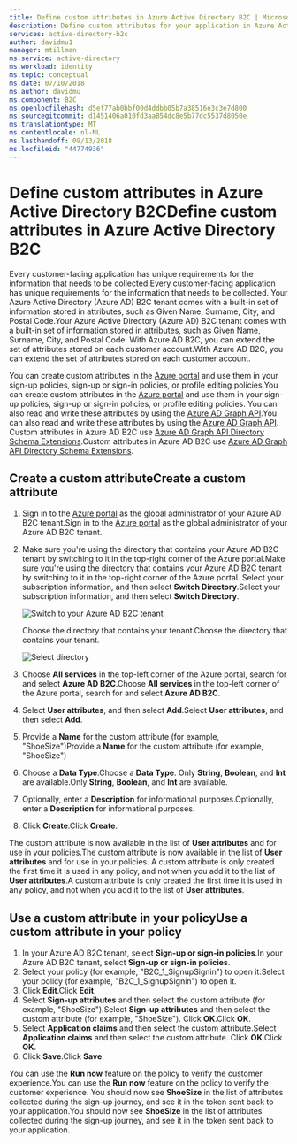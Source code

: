 ```yaml
---
title: Define custom attributes in Azure Active Directory B2C | Microsoft Docs
description: Define custom attributes for your application in Azure Active Directory B2C to collect information about your customers.
services: active-directory-b2c
author: davidmu1
manager: mtillman
ms.service: active-directory
ms.workload: identity
ms.topic: conceptual
ms.date: 07/10/2018
ms.author: davidmu
ms.component: B2C
ms.openlocfilehash: d5ef77ab0bbf00d4ddbb05b7a38516e3c3e7d800
ms.sourcegitcommit: d1451406a010fd3aa854dc8e5b77dc5537d8050e
ms.translationtype: MT
ms.contentlocale: nl-NL
ms.lasthandoff: 09/13/2018
ms.locfileid: "44774936"
---
```

# <a name="define-custom-attributes-in-azure-active-directory-b2c"></a><span data-ttu-id="81893-103">Define custom attributes in Azure Active Directory B2C</span><span class="sxs-lookup"><span data-stu-id="81893-103">Define custom attributes in Azure Active Directory B2C</span></span>

 <span data-ttu-id="81893-104">Every customer-facing application has unique requirements for the information that needs to be collected.</span><span class="sxs-lookup"><span data-stu-id="81893-104">Every customer-facing application has unique requirements for the information that needs to be collected.</span></span> <span data-ttu-id="81893-105">Your Azure Active Directory (Azure AD) B2C tenant comes with a built-in set of information stored in attributes, such as Given Name, Surname, City, and Postal Code.</span><span class="sxs-lookup"><span data-stu-id="81893-105">Your Azure Active Directory (Azure AD) B2C tenant comes with a built-in set of information stored in attributes, such as Given Name, Surname, City, and Postal Code.</span></span> <span data-ttu-id="81893-106">With Azure AD B2C, you can extend the set of attributes stored on each customer account.</span><span class="sxs-lookup"><span data-stu-id="81893-106">With Azure AD B2C, you can extend the set of attributes stored on each customer account.</span></span> 
 
 <span data-ttu-id="81893-107">You can create custom attributes in the [Azure portal](https://portal.azure.com/) and use them in your sign-up policies, sign-up or sign-in policies, or profile editing policies.</span><span class="sxs-lookup"><span data-stu-id="81893-107">You can create custom attributes in the [Azure portal](https://portal.azure.com/) and use them in your sign-up policies, sign-up or sign-in policies, or profile editing policies.</span></span> <span data-ttu-id="81893-108">You can also read and write these attributes by using the [Azure AD Graph API](active-directory-b2c-devquickstarts-graph-dotnet.md).</span><span class="sxs-lookup"><span data-stu-id="81893-108">You can also read and write these attributes by using the [Azure AD Graph API](active-directory-b2c-devquickstarts-graph-dotnet.md).</span></span> <span data-ttu-id="81893-109">Custom attributes in Azure AD B2C use [Azure AD Graph API Directory Schema Extensions](https://msdn.microsoft.com/library/azure/ad/graph/howto/azure-ad-graph-api-directory-schema-extensions).</span><span class="sxs-lookup"><span data-stu-id="81893-109">Custom attributes in Azure AD B2C use [Azure AD Graph API Directory Schema Extensions](https://msdn.microsoft.com/library/azure/ad/graph/howto/azure-ad-graph-api-directory-schema-extensions).</span></span>

## <a name="create-a-custom-attribute"></a><span data-ttu-id="81893-110">Create a custom attribute</span><span class="sxs-lookup"><span data-stu-id="81893-110">Create a custom attribute</span></span>

1. <span data-ttu-id="81893-111">Sign in to the [Azure portal](https://portal.azure.com/) as the global administrator of your Azure AD B2C tenant.</span><span class="sxs-lookup"><span data-stu-id="81893-111">Sign in to the [Azure portal](https://portal.azure.com/) as the global administrator of your Azure AD B2C tenant.</span></span>
2. <span data-ttu-id="81893-112">Make sure you're using the directory that contains your Azure AD B2C tenant by switching to it in the top-right corner of the Azure portal.</span><span class="sxs-lookup"><span data-stu-id="81893-112">Make sure you're using the directory that contains your Azure AD B2C tenant by switching to it in the top-right corner of the Azure portal.</span></span> <span data-ttu-id="81893-113">Select your subscription information, and then select **Switch Directory**.</span><span class="sxs-lookup"><span data-stu-id="81893-113">Select your subscription information, and then select **Switch Directory**.</span></span> 

    ![Switch to your Azure AD B2C tenant](./media/active-directory-b2c-reference-custom-attr/switch-directories.png)

    <span data-ttu-id="81893-115">Choose the directory that contains your tenant.</span><span class="sxs-lookup"><span data-stu-id="81893-115">Choose the directory that contains your tenant.</span></span>

    ![Select directory](./media/active-directory-b2c-reference-custom-attr/select-directory.png)

3. <span data-ttu-id="81893-117">Choose **All services** in the top-left corner of the Azure portal, search for and select **Azure AD B2C**.</span><span class="sxs-lookup"><span data-stu-id="81893-117">Choose **All services** in the top-left corner of the Azure portal, search for and select **Azure AD B2C**.</span></span>
4. <span data-ttu-id="81893-118">Select **User attributes**, and then select **Add**.</span><span class="sxs-lookup"><span data-stu-id="81893-118">Select **User attributes**, and then select **Add**.</span></span>
5. <span data-ttu-id="81893-119">Provide a **Name** for the custom attribute (for example, "ShoeSize")</span><span class="sxs-lookup"><span data-stu-id="81893-119">Provide a **Name** for the custom attribute (for example, "ShoeSize")</span></span>
6. <span data-ttu-id="81893-120">Choose a **Data Type**.</span><span class="sxs-lookup"><span data-stu-id="81893-120">Choose a **Data Type**.</span></span> <span data-ttu-id="81893-121">Only **String**, **Boolean**, and **Int** are available.</span><span class="sxs-lookup"><span data-stu-id="81893-121">Only **String**, **Boolean**, and **Int** are available.</span></span>
7. <span data-ttu-id="81893-122">Optionally, enter a **Description** for informational purposes.</span><span class="sxs-lookup"><span data-stu-id="81893-122">Optionally, enter a **Description** for informational purposes.</span></span> 
8. <span data-ttu-id="81893-123">Click **Create**.</span><span class="sxs-lookup"><span data-stu-id="81893-123">Click **Create**.</span></span>

<span data-ttu-id="81893-124">The custom attribute is now available in the list of **User attributes** and for use in your policies.</span><span class="sxs-lookup"><span data-stu-id="81893-124">The custom attribute is now available in the list of **User attributes** and for use in your policies.</span></span> <span data-ttu-id="81893-125">A custom attribute is only created the first time it is used in any policy, and not when you add it to the list of **User attributes**.</span><span class="sxs-lookup"><span data-stu-id="81893-125">A custom attribute is only created the first time it is used in any policy, and not when you add it to the list of **User attributes**.</span></span>

## <a name="use-a-custom-attribute-in-your-policy"></a><span data-ttu-id="81893-126">Use a custom attribute in your policy</span><span class="sxs-lookup"><span data-stu-id="81893-126">Use a custom attribute in your policy</span></span>

1. <span data-ttu-id="81893-127">In your Azure AD B2C tenant, select **Sign-up or sign-in policies**.</span><span class="sxs-lookup"><span data-stu-id="81893-127">In your Azure AD B2C tenant, select **Sign-up or sign-in policies**.</span></span>
2. <span data-ttu-id="81893-128">Select your policy (for example, "B2C_1_SignupSignin") to open it.</span><span class="sxs-lookup"><span data-stu-id="81893-128">Select your policy (for example, "B2C_1_SignupSignin") to open it.</span></span> 
3. <span data-ttu-id="81893-129">Click **Edit**.</span><span class="sxs-lookup"><span data-stu-id="81893-129">Click **Edit**.</span></span>
4. <span data-ttu-id="81893-130">Select **Sign-up attributes** and then select the custom attribute (for example, "ShoeSize").</span><span class="sxs-lookup"><span data-stu-id="81893-130">Select **Sign-up attributes** and then select the custom attribute (for example, "ShoeSize").</span></span> <span data-ttu-id="81893-131">Click **OK**.</span><span class="sxs-lookup"><span data-stu-id="81893-131">Click **OK**.</span></span>
5. <span data-ttu-id="81893-132">Select **Application claims** and then select the custom attribute.</span><span class="sxs-lookup"><span data-stu-id="81893-132">Select **Application claims** and then select the custom attribute.</span></span> <span data-ttu-id="81893-133">Click **OK**.</span><span class="sxs-lookup"><span data-stu-id="81893-133">Click **OK**.</span></span>
6. <span data-ttu-id="81893-134">Click **Save**.</span><span class="sxs-lookup"><span data-stu-id="81893-134">Click **Save**.</span></span>

<span data-ttu-id="81893-135">You can use the **Run now** feature on the policy to verify the customer experience.</span><span class="sxs-lookup"><span data-stu-id="81893-135">You can use the **Run now** feature on the policy to verify the customer experience.</span></span> <span data-ttu-id="81893-136">You should now see **ShoeSize** in the list of attributes collected during the sign-up journey, and see it in the token sent back to your application.</span><span class="sxs-lookup"><span data-stu-id="81893-136">You should now see **ShoeSize** in the list of attributes collected during the sign-up journey, and see it in the token sent back to your application.</span></span>

